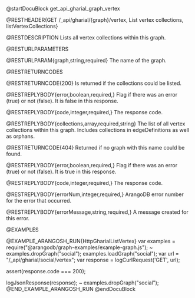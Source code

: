 @startDocuBlock get_api_gharial_graph_vertex

@RESTHEADER{GET /_api/gharial/{graph}/vertex, List vertex collections, listVertexCollections}

@RESTDESCRIPTION
Lists all vertex collections within this graph.

@RESTURLPARAMETERS

@RESTURLPARAM{graph,string,required}
The name of the graph.

@RESTRETURNCODES

@RESTRETURNCODE{200}
Is returned if the collections could be listed.

@RESTREPLYBODY{error,boolean,required,}
Flag if there was an error (true) or not (false).
It is false in this response.

@RESTREPLYBODY{code,integer,required,}
The response code.

@RESTREPLYBODY{collections,array,required,string}
The list of all vertex collections within this graph.
Includes collections in edgeDefinitions as well as orphans.

@RESTRETURNCODE{404}
Returned if no graph with this name could be found.

@RESTREPLYBODY{error,boolean,required,}
Flag if there was an error (true) or not (false).
It is true in this response.

@RESTREPLYBODY{code,integer,required,}
The response code.

@RESTREPLYBODY{errorNum,integer,required,}
ArangoDB error number for the error that occurred.

@RESTREPLYBODY{errorMessage,string,required,}
A message created for this error.

@EXAMPLES

@EXAMPLE_ARANGOSH_RUN{HttpGharialListVertex}
  var examples = require("@arangodb/graph-examples/example-graph.js");
~ examples.dropGraph("social");
  examples.loadGraph("social");
  var url = "/_api/gharial/social/vertex";
  var response = logCurlRequest('GET', url);

  assert(response.code === 200);

  logJsonResponse(response);
~ examples.dropGraph("social");
@END_EXAMPLE_ARANGOSH_RUN
@endDocuBlock
